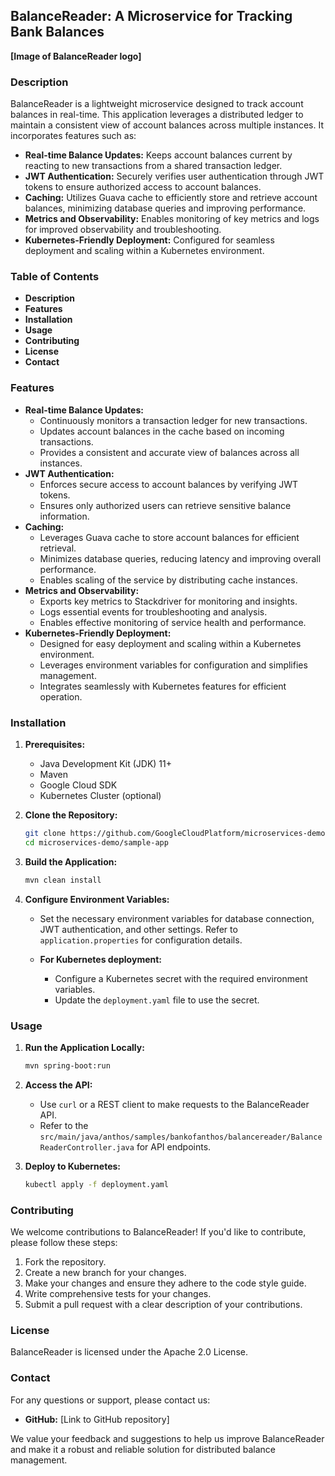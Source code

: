 ## BalanceReader: A Microservice for Tracking Bank Balances

**[Image of BalanceReader logo]**

### Description

BalanceReader is a lightweight microservice designed to track account balances in real-time. This application leverages a distributed ledger to maintain a consistent view of account balances across multiple instances. It incorporates features such as:

- **Real-time Balance Updates:**  Keeps account balances current by reacting to new transactions from a shared transaction ledger.
- **JWT Authentication:** Securely verifies user authentication through JWT tokens to ensure authorized access to account balances.
- **Caching:** Utilizes Guava cache to efficiently store and retrieve account balances, minimizing database queries and improving performance.
- **Metrics and Observability:** Enables monitoring of key metrics and logs for improved observability and troubleshooting.
- **Kubernetes-Friendly Deployment:** Configured for seamless deployment and scaling within a Kubernetes environment.


### Table of Contents

* **Description**
* **Features**
* **Installation**
* **Usage**
* **Contributing**
* **License**
* **Contact**

### Features

* **Real-time Balance Updates:**
    * Continuously monitors a transaction ledger for new transactions.
    * Updates account balances in the cache based on incoming transactions.
    * Provides a consistent and accurate view of balances across all instances.
* **JWT Authentication:**
    * Enforces secure access to account balances by verifying JWT tokens.
    * Ensures only authorized users can retrieve sensitive balance information.
* **Caching:**
    * Leverages Guava cache to store account balances for efficient retrieval.
    * Minimizes database queries, reducing latency and improving overall performance.
    * Enables scaling of the service by distributing cache instances.
* **Metrics and Observability:**
    * Exports key metrics to Stackdriver for monitoring and insights.
    * Logs essential events for troubleshooting and analysis.
    * Enables effective monitoring of service health and performance.
* **Kubernetes-Friendly Deployment:**
    * Designed for easy deployment and scaling within a Kubernetes environment.
    * Leverages environment variables for configuration and simplifies management.
    * Integrates seamlessly with Kubernetes features for efficient operation.

### Installation

1. **Prerequisites:**
   - Java Development Kit (JDK) 11+
   - Maven
   - Google Cloud SDK
   - Kubernetes Cluster (optional)

2. **Clone the Repository:**

   ```bash
   git clone https://github.com/GoogleCloudPlatform/microservices-demo
   cd microservices-demo/sample-app
   ```

3. **Build the Application:**

   ```bash
   mvn clean install
   ```

4. **Configure Environment Variables:**

   - Set the necessary environment variables for database connection, JWT authentication, and other settings. Refer to `application.properties` for configuration details.

   - **For Kubernetes deployment:**

     - Configure a Kubernetes secret with the required environment variables.
     - Update the `deployment.yaml` file to use the secret.

### Usage

1. **Run the Application Locally:**

   ```bash
   mvn spring-boot:run
   ```

2. **Access the API:**

   - Use `curl` or a REST client to make requests to the BalanceReader API.
   - Refer to the `src/main/java/anthos/samples/bankofanthos/balancereader/BalanceReaderController.java` for API endpoints.

3. **Deploy to Kubernetes:**

   ```bash
   kubectl apply -f deployment.yaml
   ```

### Contributing

We welcome contributions to BalanceReader! If you'd like to contribute, please follow these steps:

1. Fork the repository.
2. Create a new branch for your changes.
3. Make your changes and ensure they adhere to the code style guide.
4. Write comprehensive tests for your changes.
5. Submit a pull request with a clear description of your contributions.

### License

BalanceReader is licensed under the Apache 2.0 License.

### Contact

For any questions or support, please contact us:

* **GitHub:** [Link to GitHub repository]

We value your feedback and suggestions to help us improve BalanceReader and make it a robust and reliable solution for distributed balance management.
